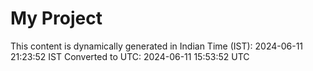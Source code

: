 # My Project

This content is dynamically generated in Indian Time (IST): 2024-06-11 21:23:52 IST
Converted to UTC: 2024-06-11 15:53:52 UTC
